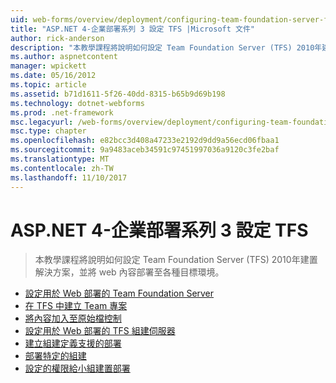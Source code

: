 ```yaml
---
uid: web-forms/overview/deployment/configuring-team-foundation-server-for-web-deployment/index
title: "ASP.NET 4-企業部署系列 3 設定 TFS |Microsoft 文件"
author: rick-anderson
description: "本教學課程將說明如何設定 Team Foundation Server (TFS) 2010年建置解決方案，並將 web 內容部署至各種目標環境。"
ms.author: aspnetcontent
manager: wpickett
ms.date: 05/16/2012
ms.topic: article
ms.assetid: b71d1611-5f26-40dd-8315-b65b9d69b198
ms.technology: dotnet-webforms
ms.prod: .net-framework
msc.legacyurl: /web-forms/overview/deployment/configuring-team-foundation-server-for-web-deployment
msc.type: chapter
ms.openlocfilehash: e82bcc3d408a47233e2192d9dd9a56ecd06fbaa1
ms.sourcegitcommit: 9a9483aceb34591c97451997036a9120c3fe2baf
ms.translationtype: MT
ms.contentlocale: zh-TW
ms.lasthandoff: 11/10/2017
---
```

<a name="aspnet-4---enterprise-deployment-series-3-configuring-tfs"></a>ASP.NET 4-企業部署系列 3 設定 TFS
====================
> 本教學課程將說明如何設定 Team Foundation Server (TFS) 2010年建置解決方案，並將 web 內容部署至各種目標環境。


- [設定用於 Web 部署的 Team Foundation Server](configuring-team-foundation-server-for-web-deployment.md)
- [在 TFS 中建立 Team 專案](creating-a-team-project-in-tfs.md)
- [將內容加入至原始檔控制](adding-content-to-source-control.md)
- [設定用於 Web 部署的 TFS 組建伺服器](configuring-a-tfs-build-server-for-web-deployment.md)
- [建立組建定義支援的部署](creating-a-build-definition-that-supports-deployment.md)
- [部署特定的組建](deploying-a-specific-build.md)
- [設定的權限給小組建置部署](configuring-permissions-for-team-build-deployment.md)
